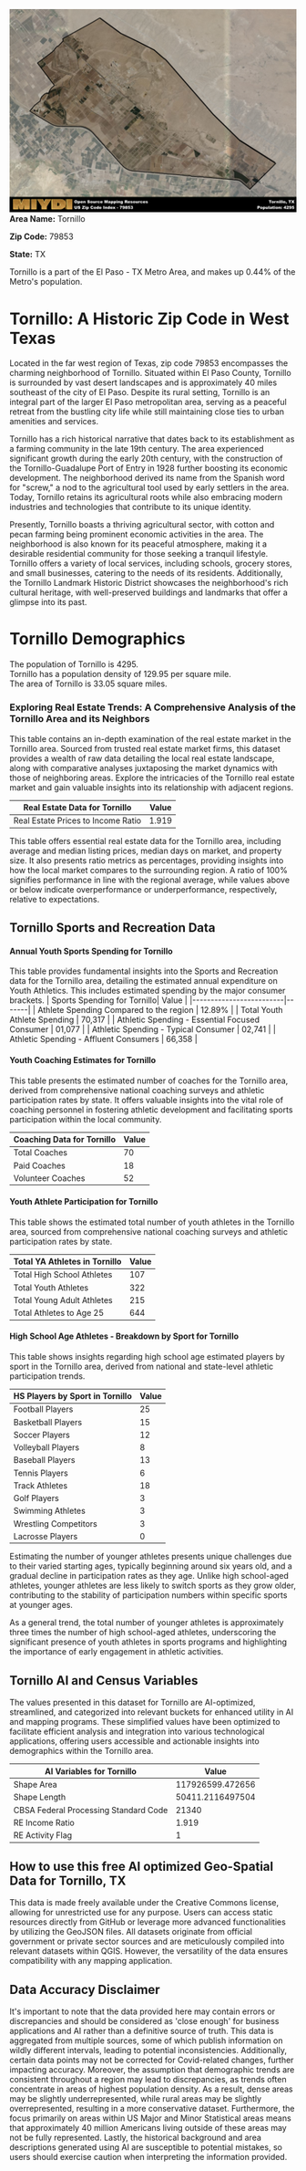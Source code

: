 ![Image Alt Text](../_images/79853.png)
**Area Name:** Tornillo

**Zip Code:** 79853

**State:** TX

Tornillo is a part of the El Paso - TX Metro Area, and makes up 0.44% of the Metro's population.  

# Tornillo: A Historic Zip Code in West Texas  

Located in the far west region of Texas, zip code 79853 encompasses the charming neighborhood of Tornillo. Situated within El Paso County, Tornillo is surrounded by vast desert landscapes and is approximately 40 miles southeast of the city of El Paso. Despite its rural setting, Tornillo is an integral part of the larger El Paso metropolitan area, serving as a peaceful retreat from the bustling city life while still maintaining close ties to urban amenities and services.

Tornillo has a rich historical narrative that dates back to its establishment as a farming community in the late 19th century. The area experienced significant growth during the early 20th century, with the construction of the Tornillo-Guadalupe Port of Entry in 1928 further boosting its economic development. The neighborhood derived its name from the Spanish word for "screw," a nod to the agricultural tool used by early settlers in the area. Today, Tornillo retains its agricultural roots while also embracing modern industries and technologies that contribute to its unique identity.

Presently, Tornillo boasts a thriving agricultural sector, with cotton and pecan farming being prominent economic activities in the area. The neighborhood is also known for its peaceful atmosphere, making it a desirable residential community for those seeking a tranquil lifestyle. Tornillo offers a variety of local services, including schools, grocery stores, and small businesses, catering to the needs of its residents. Additionally, the Tornillo Landmark Historic District showcases the neighborhood's rich cultural heritage, with well-preserved buildings and landmarks that offer a glimpse into its past.

# Tornillo Demographics

The population of Tornillo is 4295.  
Tornillo has a population density of 129.95 per square mile.  
The area of Tornillo is 33.05 square miles.  

### Exploring Real Estate Trends: A Comprehensive Analysis of the Tornillo Area and its Neighbors

This table contains an in-depth examination of the real estate market in the Tornillo area. Sourced from trusted real estate market firms, this dataset provides a wealth of raw data detailing the local real estate landscape, along with comparative analyses juxtaposing the market dynamics with those of neighboring areas. Explore the intricacies of the Tornillo real estate market and gain valuable insights into its relationship with adjacent regions.


| Real Estate Data for Tornillo                       | Value    |
|------------------------------------------------|----------|
| Real Estate Prices to Income Ratio           | 1.919 |

This table offers essential real estate data for the Tornillo area, including average and median listing prices, median days on market, and property size. It also presents ratio metrics as percentages, providing insights into how the local market compares to the surrounding region. A ratio of 100% signifies performance in line with the regional average, while values above or below indicate overperformance or underperformance, respectively, relative to expectations.

## Tornillo Sports and Recreation Data

#### Annual Youth Sports Spending for Tornillo

This table provides fundamental insights into the Sports and Recreation data for the Tornillo area, detailing the estimated annual expenditure on Youth Athletics. This includes estimated spending by the major consumer brackets. 
| Sports Spending for Tornillo| Value |
|-------------------------|-------|
| Athlete Spending Compared to the region | 12.89% |
| Total Youth Athlete Spending | 70,317 |
| Athletic Spending - Essential Focused Consumer | 01,077 |
| Athletic Spending - Typical Consumer | 02,741 |
| Athletic Spending - Affluent Consumers | 66,358 |

#### Youth Coaching Estimates for Tornillo

This table presents the estimated number of coaches for the Tornillo area, derived from comprehensive national coaching surveys and athletic participation rates by state. It offers valuable insights into the vital role of coaching personnel in fostering athletic development and facilitating sports participation within the local community.

| Coaching Data for Tornillo | Value |
|-------------|-------|
| Total Coaches | 70 |
| Paid Coaches | 18 |
| Volunteer Coaches | 52 |

#### Youth Athlete Participation for Tornillo

This table shows the estimated total number of youth athletes in the Tornillo area, sourced from comprehensive national coaching surveys and athletic participation rates by state.

| Total YA Athletes in Tornillo | Value |
|-------------|-------|
| Total High School Athletes | 107 |
| Total Youth Athletes | 322 |
| Total Young Adult Athletes | 215 |
| Total Athletes to Age 25 | 644 |

#### High School Age Athletes - Breakdown by Sport for Tornillo

This table shows insights regarding high school age estimated players by sport in the Tornillo area, derived from national and state-level athletic participation trends. 

| HS Players by Sport in Tornillo | Value |
|-------------|-------|
| Football Players | 25 |
| Basketball Players | 15 |
| Soccer Players | 12 |
| Volleyball Players | 8 |
| Baseball Players | 13 |
| Tennis Players | 6 |
| Track Athletes | 18 |
| Golf Players | 3 |
| Swimming Athletes | 3 |
| Wrestling Competitors | 3 |
| Lacrosse Players | 0 |

Estimating the number of younger athletes presents unique challenges due to their varied starting ages, typically beginning around six years old, and a gradual decline in participation rates as they age. Unlike high school-aged athletes, younger athletes are less likely to switch sports as they grow older, contributing to the stability of participation numbers within specific sports at younger ages.  

As a general trend, the total number of younger athletes is approximately three times the number of high school-aged athletes, underscoring the significant presence of youth athletes in sports programs and highlighting the importance of early engagement in athletic activities.

## Tornillo AI and Census Variables

The values presented in this dataset for Tornillo are AI-optimized, streamlined, and categorized into relevant buckets for enhanced utility in AI and mapping programs. These simplified values have been optimized to facilitate efficient analysis and integration into various technological applications, offering users accessible and actionable insights into demographics within the Tornillo area.

| AI Variables for Tornillo | Value |
|-------------|-------|
| Shape Area | 117926599.472656 |
| Shape Length | 50411.2116497504 |
| CBSA Federal Processing Standard Code | 21340 |
| RE Income Ratio | 1.919 |
| RE Activity Flag | 1 |

## How to use this free AI optimized Geo-Spatial Data for Tornillo, TX

This data is made freely available under the Creative Commons license, allowing for unrestricted use for any purpose. Users can access static resources directly from GitHub or leverage more advanced functionalities by utilizing the GeoJSON files. All datasets originate from official government or private sector sources and are meticulously compiled into relevant datasets within QGIS. However, the versatility of the data ensures compatibility with any mapping application.

## Data Accuracy Disclaimer
It's important to note that the data provided here may contain errors or discrepancies and should be considered as 'close enough' for business applications and AI rather than a definitive source of truth. This data is aggregated from multiple sources, some of which publish information on wildly different intervals, leading to potential inconsistencies. Additionally, certain data points may not be corrected for Covid-related changes, further impacting accuracy. Moreover, the assumption that demographic trends are consistent throughout a region may lead to discrepancies, as trends often concentrate in areas of highest population density. As a result, dense areas may be slightly underrepresented, while rural areas may be slightly overrepresented, resulting in a more conservative dataset. Furthermore, the focus primarily on areas within US Major and Minor Statistical areas means that approximately 40 million Americans living outside of these areas may not be fully represented. Lastly, the historical background and area descriptions generated using AI are susceptible to potential mistakes, so users should exercise caution when interpreting the information provided.
